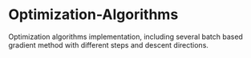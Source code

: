 # Optimization-Algorithms
Optimization algorithms implementation, including several batch based gradient method with different steps and descent directions.
